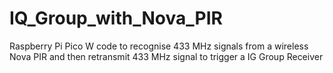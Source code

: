 # IQ_Group_with_Nova_PIR
Raspberry Pi Pico W code to recognise 433 MHz signals from a wireless Nova PIR and then retransmit 433 MHz signal to trigger a IG Group Receiver 
